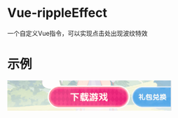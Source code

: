 # Vue-rippleEffect
一个自定义Vue指令，可以实现点击处出现波纹特效
# 示例
![image](https://github.com/498381937/Vue-rippleEffect/blob/master/demo.gif)
